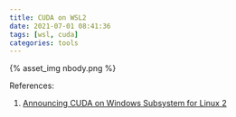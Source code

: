 ```yaml
---
title: CUDA on WSL2
date: 2021-07-01 08:41:36
tags: [wsl, cuda]
categories: tools
---
```


{% asset_img nbody.png %}

References:
1. [Announcing CUDA on Windows Subsystem for Linux 2](https://developer.nvidia.com/blog/announcing-cuda-on-windows-subsystem-for-linux-2/)
